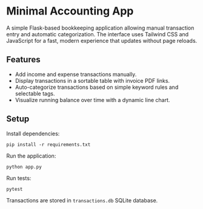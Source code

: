 # Minimal Accounting App

A simple Flask-based bookkeeping application allowing manual transaction entry and automatic categorization.
The interface uses Tailwind CSS and JavaScript for a fast, modern experience that updates without page reloads.

## Features


- Add income and expense transactions manually.
- Display transactions in a sortable table with invoice PDF links.
- Auto-categorize transactions based on simple keyword rules and selectable tags.
- Visualize running balance over time with a dynamic line chart.


## Setup

Install dependencies:

```
pip install -r requirements.txt
```

Run the application:

```
python app.py
```

Run tests:

```
pytest
```

Transactions are stored in `transactions.db` SQLite database.
